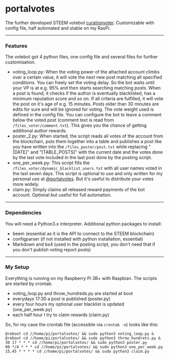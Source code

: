 # portalvotes
The further developed STEEM votebot [curationvoter](https://github.com/PortalMine/curationvoter). Customizable with config file, half automated and stable on my RasPi.

***
### Features
The votebot got 4 python files, one config file and several files for further customisation.
* voting_loop.py: When the voting power of the attached account climbs over a certain value, it will vote the next new post matching all specified conditions. You can freely set the voting delay. So the bot waits until your VP is at e.g. 95% and then starts searching matching posts. When a post is found, it checks if the author is eventually blacklisted, has a minimum reputation score and so on. If all criteria are fulfilled, it will vote the post on it's age of e.g. 15 minutes. Posts older than 30 minutes are edits for sure and will be ignored for voting. The vote weight used is defined in the config file. You can configure the bot to leave a comment below the voted post (comment text is read from ```/files_voter/comment.txt```). This gives you the chance of getting additional author rewards.
* poster_2.py: When started, the script reads all votes of the account from the blockchain, puts them together into a table and publishes a post like you have written into the ```/files_poster/post.txt``` while replacing "[DATE]" and "[TABLE_POSTS]" with the current date and the votes done by the last vote included in the last post done by the posting script.
* one_per_week.py: This script fills the ```/files_voter/dynamic_blacklist_users.txt``` with all user names voted in the last seven days. This script is optional to use and only written for my personal use at [@portalvotes](https://steemit.com/@portalvotes/). But it's useful to distribute your votes more widely.
* claim.py: Simply claims all released reward payments of the bot account. Optional but useful for full automation.

***
### Dependencies
You will need a Python3.x interpreter.
Additional python packages to install:
* beem (essential as it is the API to connect to the STEEM blockchain)
* configparser (if not installed with python installation, essential)
* Markdown and bs4 (used in the posting script, you don't need that if you don't publish voting report posts)

***
### My Setup
Everything is running on my Raspberry Pi 3B+ with Raspbian.
The scripts are started by crontab.
* voting_loop.py and throw_hundreds.py are started at boot
* everydays 17:30 a post is published (poster.py)
* every four hours my optional user blacklist is updated (one_per_week.py)
* each half hour I try to claim rewards (claim.py)

So, for my case the crontab file (accessible via ```crontab -e```) looks like this:
```
@reboot cd //home/pi/portalvotes/ && sudo python3 voting_loop.py &
@reboot cd //home/pi/portalvotes/ && sudo python3 throw_hundrets.py &
30 17 * * * cd //home/pi/portalvotes/ && sudo python3 poster.py
00 */4 * * * cd //home/pi/portalvotes/ && sudo python3 one_per_week.py
15,45 * * * * cd //home/pi/portalvotes/ && sudo python3 claim.py
```
